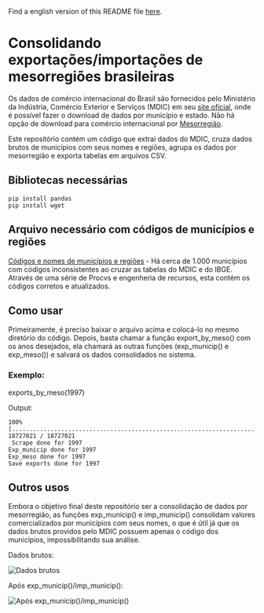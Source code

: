 Find a english version of this README file [here](https://github.com/rodrigobercinimartins/export-import-por-mesorregiao-brasil/blob/master/EN_README.md).
# Consolidando exportações/importações de mesorregiões brasileiras

Os dados de comércio internacional do Brasil são fornecidos pelo Ministério da Indústria, Comércio Exterior e Serviços (MDIC) em seu [site oficial](http://www.mdic.gov.br/index.php/comercio-exterior/estatisticas-de-comercio-exterior/base-de-dados-do-comercio-exterior-brasileiro-arquivos-para-download), onde é possível fazer o download de dados por município e estado. Não há opção de download para comércio internacional por [Mesorregião](https://pt.wikipedia.org/wiki/Mesorregi%C3%B5es_e_microrregi%C3%B5es_do_Brasil).

Este repositório contém um código que extrai dados do MDIC, cruza dados brutos de municípios com seus nomes e regiões, agrupa os dados por mesorregião e exporta tabelas em arquivos CSV.

## Bibliotecas necessárias

```
pip install pandas
pip install wget
```

## Arquivo necessário com códigos de municípios e regiões

[Códigos e nomes de municípios e regiões](https://drive.google.com/open?id=1FU_1V7yYW-jILYy-KPW7UgvtYfYU7jRk) - Há cerca de 1.000 municípios com códigos inconsistentes ao cruzar as tabelas do MDIC e do IBGE. Através de uma série de Procvs e engenheria de recursos, esta contém os códigos corretos e atualizados.

## Como usar

Primeiramente, é preciso baixar o arquivo acima e colocá-lo no mesmo diretório do código. Depois, basta chamar a função export_by_meso() com os anos desejados, ela chamará as outras funções (exp_municip() e exp_meso()) e salvará os dados consolidados no sistema.

### Exemplo:

exports_by_meso(1997)

Output:
```
100% [........................................................................] 18727021 / 18727021
 Scrape done for 1997
Exp_municip done for 1997
Exp_meso done for 1997
Save exports done for 1997
```


## Outros usos

Embora o objetivo final deste repositório ser a consolidação de dados por mesorregião, as funções exp_municip() e imp_municip() consolidam valores comercializados por municípios com seus nomes, o que é útil já que os dados brutos providos pelo MDIC possuem apenas o código dos municípios, impossibilitando sua análise.

Dados brutos:

![Dados brutos](https://i.imgur.com/CUe0ZEe.jpg)

Após exp_municip()/imp_municip():

![Após exp_municip()/imp_municip()](https://i.imgur.com/cMnLLJP.jpg)
